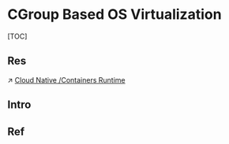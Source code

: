 # CGroup Based OS Virtualization

[TOC]



## Res
↗ [Cloud Native /Containers Runtime](../../../../../System%20Architecture%20Design/☁️%20Cloud%20Native/🏂%20OS%20Virtualization%20&%20Containers/🐋%20Containers%20Runtime/Containers%20Runtime.md) 



## Intro


## Ref

